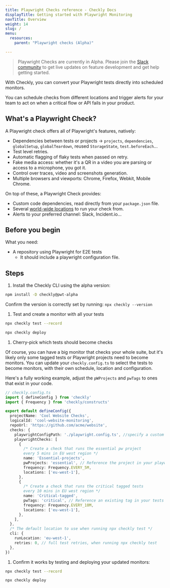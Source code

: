 ```yaml
---
title: Playwright Checks reference - Checkly Docs
displayTitle: Getting started with Playwright Monitoring
navTitle: Overview
weight: 14
slug: /
menu:
  resources:
    parent: "Playwright checks (Alpha)"

---
```

> Playwright Checks are currently in Alpha. Please join the [Slack community](https://checklycommunity.slack.com/join/shared_invite/zt-2qc51mpyr-5idwVD4R4izkf5FC4CFk1A#/shared-invite/email) to get live updates on feature development and get help getting started.

With Checkly, you can convert your Playwright tests directly into scheduled monitors.

You can schedule checks from different locations and trigger alerts for your team to act on when a critical flow or API fails in your product.

## What's a Playwright Check?

A Playwright check offers all of Playwright's features, natively:

* Dependencies between tests or projects → `projects`, `dependencies`, `globalSetup`, `globalTeardown`, reused `StorageState`, `test.beforeEach`...
* Test level retries.
* Automatic flagging of flaky tests when passed on retry.
* Fake media access: whether it's a QR in a video you are parsing or access to a microphone, you got it.
* Control over traces, video and screenshots generation.
* Multiple browsers and viewports: Chrome, Firefox, Webkit, Mobile Chrome.

On top of these, a Playwright Check provides:

* Custom code dependencies, read directly from your `package.json` file.
* Several [world-wide locations](https://www.checklyhq.com/docs/monitoring/global-locations/) to run your check from.
* Alerts to your preferred channel: Slack, Incident.io...
  
## Before you begin

What you need:

* A repository using Playwright for E2E tests
  * It should include a playwright configuration file.
  
## Steps

1. Install the Checkly CLI using the alpha version:

```bash {title="Terminal"}
npm install -D checkly@pwt-alpha
```

Confirm the version is correctly set by running: `npx checkly --version`

1. Test and create a monitor with all your tests

```bash {title="Terminal"}
npx checkly test --record

npx checkly deploy
```

1. Cherry-pick which tests should become checks

Of course, you can have a big monitor that checks your whole suite, but it's likely only some tagged tests or Playwright projects need to become monitors. You can update your `checkly.config.ts` to select the tests to become monitors, with their own schedule, location and configuration.

Here's a fully working example, adjust the `pWProjects` and `pwTags` to ones that exist in your code.

```typescript {title="checkly.config.ts"}
// checkly.config.ts
import { defineConfig } from 'checkly'
import { Frequency } from 'checkly/constructs'

export default defineConfig({
  projectName: 'Cool Website Checks',
  logicalId: 'cool-website-monitoring',
  repoUrl: 'https://github.com/acme/website',
  checks: {
    playwrightConfigPath: './playwright.config.ts', //specify a custom playwright config file here
    playwrightChecks: [
      {
        /* Create a check that runs the essential pw project 
        every 5 mins in EU west region */
        name: 'Essential-projects',
        pwProjects: 'essential', // Reference the project in your playwright.config.ts
        frequency: Frequency.EVERY_5M,
        locations: ['eu-west-1'],
      },
      {
        /* Create a check that runs the critical tagged tests 
        every 10 mins in EU west region */
        name: 'Critical-tagged',
        pwTags: 'critical', // Reference an existing tag in your tests
        frequency: Frequency.EVERY_10M,
        locations: ['eu-west-1'],
      },
    ],
  },
  /* The default location to use when running npx checkly test */
  cli: {
    runLocation: 'eu-west-1',
    retries: 0, // full test retries, when running npx checkly test
  },
})
```

1. Confirm it works by testing and deploying your updated monitors:

```bash {title="Terminal"}
npx checkly test --record

npx checkly deploy
```